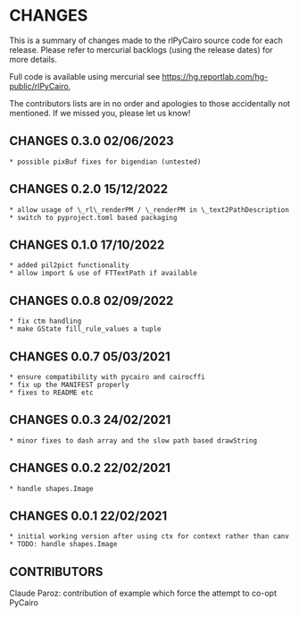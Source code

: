 CHANGES
=======

This is a summary of changes made to the rlPyCairo source code for each release.
Please refer to mercurial backlogs (using the release dates) for more details.

Full code is available using mercurial see https://hg.reportlab.com/hg-public/rlPyCairo,

The contributors lists are in no order and apologies to those accidentally not
mentioned. If we missed you, please let us know!

CHANGES  0.3.0	 02/06/2023
---------------------------
	* possible pixBuf fixes for bigendian (untested)

CHANGES  0.2.0	 15/12/2022
---------------------------
	* allow usage of \_rl\_renderPM / \_renderPM in \_text2PathDescription
    * switch to pyproject.toml based packaging

CHANGES  0.1.0	 17/10/2022
---------------------------
	* added pil2pict functionality
	* allow import & use of FTTextPath if available

CHANGES  0.0.8	 02/09/2022
---------------------------
	* fix ctm handling
	* make GState fill_rule_values a tuple

CHANGES  0.0.7	 05/03/2021
---------------------------
	* ensure compatibility with pycairo and cairocffi
	* fix up the MANIFEST properly
	* fixes to README etc

CHANGES  0.0.3	 24/02/2021
---------------------------
	* minor fixes to dash array and the slow path based drawString

CHANGES  0.0.2	 22/02/2021
---------------------------
	* handle shapes.Image

CHANGES  0.0.1	 22/02/2021
---------------------------
	* initial working version after using ctx for context rather than canv
	* TODO: handle shapes.Image

CONTRIBUTORS
------------
Claude Paroz: contribution of example which force the attempt to co-opt PyCairo
